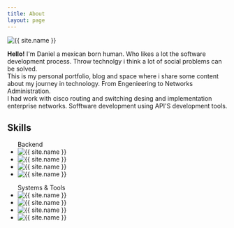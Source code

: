 ```yaml
---
title: About
layout: page
---
```

<img class="me" alt="{{ site.name }}" src="{% if site.external-image %}{{ site.me }}{% else %}{{ site.url }}/{{ site.me }}{% endif %}" />
<p>
<strong>Hello!</strong> I'm Daniel a mexican born human. Who likes a lot the software development process.
Throw technolgy i think a lot of social problems can be solved. 

</br>
This is my personal portfolio, blog and space where i share some content about my journey in technology.
From Engenieering to Networks Administration.

</br>
 I had work with cisco routing and switching desing and implementation enterprise networks. Sofftware development
 using API'S development tools.
</p>

<h2>Skills</h2>

<ul class="skill-list">
    Backend
	<li>
	 <img class="skills-image" alt="{{ site.name }}" src="{% if site.external-image %}{{ site.skills.backend.laravel }}{% else %}{{ site.url }}/{{ site.skills.backend.laravel }}{% endif %}" />
	</li>
	<li>
	 <img class="skills-image" alt="{{ site.name }}" src="{% if site.external-image %}{{ site.skills.backend.node }}{% else %}{{ site.url }}/{{ site.skills.backend.node }}{% endif %}" />
	</li>
	<li>
	 <img class="skills-image" alt="{{ site.name }}" src="{% if site.external-image %}{{ site.skills.backend.spring }}{% else %}{{ site.url }}/{{ site.skills.backend.spring }}{% endif %}" />
	</li>
	<li>
	 <img class="skills-image" alt="{{ site.name }}" src="{% if site.external-image %}{{ site.skills.backend.rails }}{% else %}{{ site.url }}/{{ site.skills.backend.rails }}{% endif %}" />
	</li>
</ul>

<ul class="skill-list">
    Systems & Tools
	<li>
	 <img class="skills-image" alt="{{ site.name }}" src="{% if site.external-image %}{{ site.skills.tools.git }}{% else %}{{ site.url }}/{{ site.skills.tools.git }}{% endif %}" />
	</li>
	<li>
	 <img class="skills-image" alt="{{ site.name }}" src="{% if site.external-image %}{{ site.skills.tools.docker }}{% else %}{{ site.url }}/{{ site.skills.tools.docker }}{% endif %}" />
	</li>
	<li>
	 <img class="skills-image" alt="{{ site.name }}" src="{% if site.external-image %}{{ site.skills.tools.linux }}{% else %}{{ site.url }}/{{ site.skills.tools.linux }}{% endif %}" />
	</li>
	<li>
	 <img class="skills-image" alt="{{ site.name }}" src="{% if site.external-image %}{{ site.skills.tools.cisco }}{% else %}{{ site.url }}/{{ site.skills.tools.cisco }}{% endif %}" />
	</li>
</ul>
<p></p>
<p></p>
<p></p>